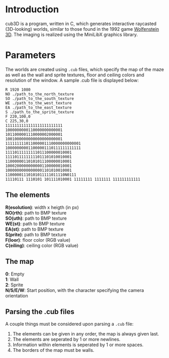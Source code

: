 # Introduction
cub3D is a program, written in C, which generates interactive raycasted (3D-looking) worlds, similar to those found in the 1992 game [Wolfenstein 3D](http://users.atw.hu/wolf3d/). The imaging is realized using the MiniLibX graphics library.

# Parameters
The worlds are created using `.cub` files, which specify the map of the maze as well as the wall and sprite textures, floor and ceiling colors and resolution of the window. A sample .cub file is displayed below:
```
R 1920 1080
NO ./path_to_the_north_texture
SO ./path_to_the_south_texture
WE ./path_to_the_west_texture
EA ./path_to_the_east_texture
S ./path_to_the_sprite_texture
F 220,100,0
C 225,30,0
1111111111111111111111111
1000000000110000000000001
1011000001110000002000001
1001000000000000000000001
111111111011000001110000000000001
100000000011000001110111111111111
11110111111111011100000010001
11110111111111011101010010001
11000000110101011100000010001
10002000000000001100000010001
10000000000000001101010010001
11000001110101011111011110N0111
11110111 1110101 101111010001 11111111 1111111 111111111111
```

## The elements
**R(esolution)**: width x heigth (in px)  
**NO(rth)**: path to BMP texture  
**SO(uth)**: path to BMP texture  
**WE(st)**: path to BMP texture  
**EA(st)**: path to BMP texture  
**S(prite)**: path to BMP texture  
**F(loor)**: floor color (RGB value)  
**C(eiling)**: ceiling color (RGB value)

## The map
**0**: Empty  
**1**: Wall  
**2**: Sprite  
**N/S/E/W**: Start position, with the character specifying the camera orientation

## Parsing the .cub files
A couple things must be considered upon parsing a `.cub` file:
1. The elements can be given in any order, the map is always given last.
2. The elements are seperated by 1 or more newlines.
3. Information within elements is seperated by 1 or more spaces.
4. The borders of the map must be walls.
